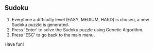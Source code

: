 Sudoku
--

1. Everytime a difficulty level (EASY, MEDIUM, HARD) is chosen, a new Sudoku puzzle is generated.
2. Press 'Enter' to solve the Sudoku puzzle using Genetic Algorithm.
3. Press 'ESC' to go back to the main menu.

Have fun!
